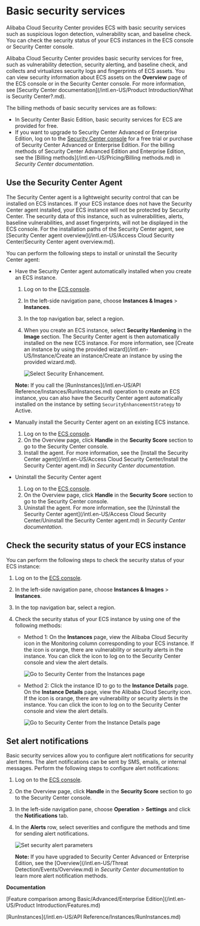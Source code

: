 # Basic security services

Alibaba Cloud Security Center provides ECS with basic security services such as suspicious logon detection, vulnerability scan, and baseline check. You can check the security status of your ECS instances in the ECS console or Security Center console.

Alibaba Cloud Security Center provides basic security services for free, such as vulnerability detection, security alerting, and baseline check, and collects and virtualizes security logs and fingerprints of ECS assets. You can view security information about ECS assets on the **Overview** page of the ECS console or in the Security Center console. For more information, see [Security Center documentation](/intl.en-US/Product Introduction/What is Security Center?.md).

The billing methods of basic security services are as follows:

-   In Security Center Basic Edition, basic security services for ECS are provided for free.
-   If you want to upgrade to Security Center Advanced or Enterprise Edition, log on to the [Security Center console](https://yundunnext.console.aliyun.com/) for a free trial or purchase of Security Center Advanced or Enterprise Edition. For the billing methods of Security Center Advanced Edition and Enterprise Edition, see the [Billing methods](/intl.en-US/Pricing/Billing methods.md) in *Security Center documentation*.

## Use the Security Center Agent

The Security Center agent is a lightweight security control that can be installed on ECS instances. If your ECS instance does not have the Security Center agent installed, your ECS instance will not be protected by Security Center. The security data of this instance, such as vulnerabilities, alerts, baseline vulnerabilities, and asset fingerprints, will not be displayed in the ECS console. For the installation paths of the Security Center agent, see [Security Center agent overview](/intl.en-US/Access Cloud Security Center/Security Center agent overview.md).

You can perform the following steps to install or uninstall the Security Center agent:

-   Have the Security Center agent automatically installed when you create an ECS instance.

    1.  Log on to the [ECS console](https://ecs.console.aliyun.com).
    2.  In the left-side navigation pane, choose **Instances & Images** \> **Instances**.
    3.  In the top navigation bar, select a region.
    4.  When you create an ECS instance, select **Security Hardening** in the **Image** section. The Security Center agent is then automatically installed on the new ECS instance. For more information, see [Create an instance by using the provided wizard](/intl.en-US/Instance/Create an instance/Create an instance by using the provided wizard.md).

        ![Select Security Enhancement.](https://static-aliyun-doc.oss-cn-hangzhou.aliyuncs.com/assets/img/en-US/2220613061/p49036.png)

    **Note:** If you call the [RunInstances](/intl.en-US/API Reference/Instances/RunInstances.md) operation to create an ECS instance, you can also have the Security Center agent automatically installed on the instance by setting `SecurityEnhancementStrategy` to Active.

-   Manually install the Security Center agent on an existing ECS instance.
    1.  Log on to the [ECS console](https://ecs.console.aliyun.com).
    2.  On the Overview page, click **Handle** in the **Security Score** section to go to the Security Center console.
    3.  Install the agent. For more information, see the [Install the Security Center agent](/intl.en-US/Access Cloud Security Center/Install the Security Center agent.md) in *Security Center documentation*.
-   Uninstall the Security Center agent
    1.  Log on to the [ECS console](https://ecs.console.aliyun.com).
    2.  On the Overview page, click **Handle** in the **Security Score** section to go to the Security Center console.
    3.  Uninstall the agent. For more information, see the [Uninstall the Security Center agent](/intl.en-US/Access Cloud Security Center/Uninstall the Security Center agent.md) in *Security Center documentation*.

## Check the security status of your ECS instance

You can perform the following steps to check the security status of your ECS instance:

1.  Log on to the [ECS console](https://ecs.console.aliyun.com).

2.  In the left-side navigation pane, choose **Instances & Images** \> **Instances**.

3.  In the top navigation bar, select a region.

4.  Check the security status of your ECS instance by using one of the following methods:

    -   Method 1: On the **Instances** page, view the Alibaba Cloud Security icon in the Monitoring column corresponding to your ECS instance. If the icon is orange, there are vulnerability or security alerts in the instance. You can click the icon to log on to the Security Center console and view the alert details.

        ![Go to Security Center from the Instances page](https://static-aliyun-doc.oss-cn-hangzhou.aliyuncs.com/assets/img/en-US/8834129951/p49045.png)

    -   Method 2: Click the instance ID to go to the **Instance Details** page. On the **Instance Details** page, view the Alibaba Cloud Security icon. If the icon is orange, there are vulnerability or security alerts in the instance. You can click the icon to log on to the Security Center console and view the alert details.

        ![Go to Security Center from the Instance Details page](https://static-aliyun-doc.oss-cn-hangzhou.aliyuncs.com/assets/img/en-US/9834129951/p49046.png)


## Set alert notifications

Basic security services allow you to configure alert notifications for security alert items. The alert notifications can be sent by SMS, emails, or internal messages. Perform the following steps to configure alert notifications:

1.  Log on to the [ECS console](https://ecs.console.aliyun.com).

2.  On the Overview page, click **Handle** in the **Security Score** section to go to the Security Center console.

3.  In the left-side navigation pane, choose **Operation** \> **Settings** and click the **Notifications** tab.

4.  In the **Alerts** row, select severities and configure the methods and time for sending alert notifications.

    ![Set security alert parameters](https://static-aliyun-doc.oss-cn-hangzhou.aliyuncs.com/assets/img/en-US/9834129951/p49039.png)

    **Note:** If you have upgraded to Security Center Advanced or Enterprise Edition, see the [Overview](/intl.en-US/Threat Detection/Events/Overview.md) in *Security Center documentation* to learn more alert notification methods.


**Documentation**  


[Feature comparison among Basic/Advanced/Enterprise Edition](/intl.en-US/Product Introduction/Features.md)

[RunInstances](/intl.en-US/API Reference/Instances/RunInstances.md)

